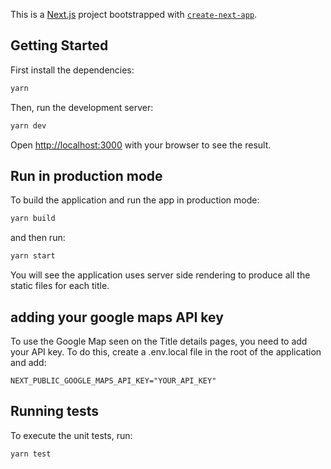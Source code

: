 This is a [Next.js](https://nextjs.org/) project bootstrapped with [`create-next-app`](https://github.com/vercel/next.js/tree/canary/packages/create-next-app).

## Getting Started

First install the dependencies:

```bash
yarn
```

Then, run the development server:

```bash
yarn dev
```

Open [http://localhost:3000](http://localhost:3000) with your browser to see the result.

## Run in production mode

To build the application and run the app in production mode:

```bash
yarn build
```

and then run:

```bash
yarn start
```
You will see the application uses server side rendering to produce all the static files for each title.

## adding your google maps API key

To use the Google Map seen on the Title details pages, you need to add your API key. To do this, create a .env.local file in the root of the application and add:

```NEXT_PUBLIC_GOOGLE_MAPS_API_KEY="YOUR_API_KEY"```

## Running tests

To execute the unit tests, run:

```bash
yarn test
```


